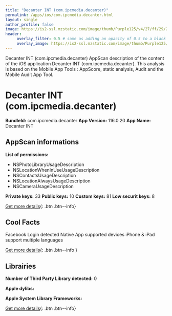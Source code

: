 ```yaml
---
title: "Decanter INT (com.ipcmedia.decanter)"
permalink: /apps/ios/com.ipcmedia.decanter.html
layout: single
author_profile: false
image: https://is2-ssl.mzstatic.com/image/thumb/Purple125/v4/27/ff/29/27ff2990-5849-f274-169a-a36aaa57a10c/AppIcon-0-0-1x_U007emarketing-0-0-0-7-0-0-sRGB-0-0-0-GLES2_U002c0-512MB-85-220-0-0.png/512x512bb.jpg
header: 
     overlay_filter: 0.5 # same as adding an opacity of 0.5 to a black background
     overlay_image: https://is2-ssl.mzstatic.com/image/thumb/Purple125/v4/27/ff/29/27ff2990-5849-f274-169a-a36aaa57a10c/AppIcon-0-0-1x_U007emarketing-0-0-0-7-0-0-sRGB-0-0-0-GLES2_U002c0-512MB-85-220-0-0.png/512x512bb.jpg
---
```

Decanter INT (com.ipcmedia.decanter) AppScan description of the content of the iOS application Decanter INT (com.ipcmedia.decanter). This analysis is based on the Mobile App Tools : AppScore, static analysis, Audit and the Mobile Audit App Tool.

# Decanter INT (com.ipcmedia.decanter)

**BundleId:** com.ipcmedia.decanter
**App Version:** 116.0.20
**App Name:** Decanter INT


## AppScan informations 

**List of permissions:** 
- NSPhotoLibraryUsageDescription
- NSLocationWhenInUseUsageDescription
- NSContactsUsageDescription
- NSLocationAlwaysUsageDescription
- NSCameraUsageDescription
  
  
**Private keys:** 33
**Public keys:** 10
**Custom keys:** 81
**Low securit keys:** 8
  
[Get more details](/pricing.html){: .btn .btn--info}

## Cool Facts

Facebook Login detected
Native App
supported devices iPhone & iPad
support multiple languages
  
[Get more details](/pricing.html){: .btn .btn--info }

## Librairies 
**Number of Third Party Library detected:** 0


**Apple dylibs:**


**Apple System Library Frameworks:**


  
[Get more details](/pricing.html){: .btn .btn--info}

